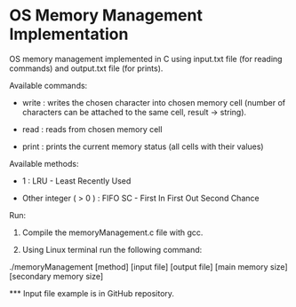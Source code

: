 # OS Memory Management Implementation

OS memory management implemented in C using input.txt file (for reading commands) and output.txt file (for prints).

Available commands: 

- write <memory cell integer> <character> : writes the chosen character into chosen memory cell (number of characters can be attached 
to the same cell, result -> string).

- read <memory cell integer> : reads from chosen memory cell

- print : prints the current memory status (all cells with their values)

Available methods:

- 1 : LRU - Least Recently Used

- Other integer ( > 0 ) : FIFO SC - First In First Out Second Chance

Run:
1. Compile the memoryManagement.c file with gcc.

2. Using Linux terminal run the following command:

./memoryManagement [method] [input file] [output file] [main memory size] [secondary memory size]

*** Input file example is in GitHub repository.
